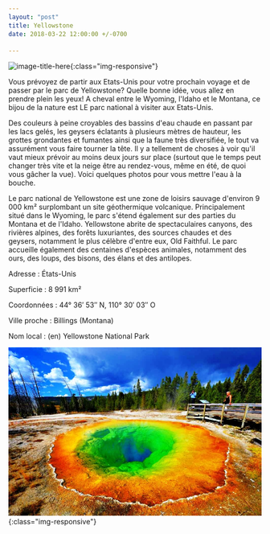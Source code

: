 ```yaml
---
layout: "post"
title: Yellowstone
date: 2018-03-22 12:00:00 +/-0700

---
```

![image-title-here](https://liloula.github.io/blog-jekyll/images/image.jpg){:class="img-responsive"}

Vous prévoyez de partir aux Etats-Unis pour votre prochain voyage et de passer par le parc de Yellowstone? Quelle bonne idée, vous allez en prendre plein les yeux! A cheval entre le Wyoming, l'Idaho et le Montana, ce bijou de la nature est LE parc national à visiter aux Etats-Unis.

Des couleurs à peine croyables des bassins d'eau chaude en passant par les lacs gelés, les geysers éclatants à plusieurs mètres de hauteur, les grottes grondantes et fumantes ainsi que la faune très diversifiée, le tout va assurément vous faire tourner la tête. Il y a tellement de choses à voir qu'il vaut mieux prévoir au moins deux jours sur place (surtout que le temps peut changer très vite et la neige être au rendez-vous, même en été, de quoi vous gâcher la vue). Voici quelques photos pour vous mettre l'eau à la bouche.

Le parc national de Yellowstone est une zone de loisirs sauvage d'environ 9 000 km² surplombant un site géothermique volcanique. Principalement situé dans le Wyoming, le parc s'étend également sur des parties du Montana et de l'Idaho. Yellowstone abrite de spectaculaires canyons, des rivières alpines, des forêts luxuriantes, des sources chaudes et des geysers, notamment le plus célèbre d'entre eux, Old Faithful. Le parc accueille également des centaines d'espèces animales, notamment des ours, des loups, des bisons, des élans et des antilopes.

Adresse : États-Unis

Superficie : 8 991 km²

Coordonnées : 44° 36′ 53″ N, 110° 30′ 03″ O

Ville proche : Billings (Montana)

Nom local : (en) Yellowstone National Park


![image-title-here](/images/Yellowstone_National_Park_001.jpg){:class="img-responsive"}
